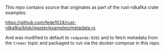 This repo contains source that originates as
part of the rust-rdkafka crate examples:

https://github.com/fede1024/rust-rdkafka/blob/master/examples/metadata.rs

And was modified to default to `redpanda:9202` and to fetch metadata from
the `tremor` topic and packaged to run via the docker-compose in this repo.
